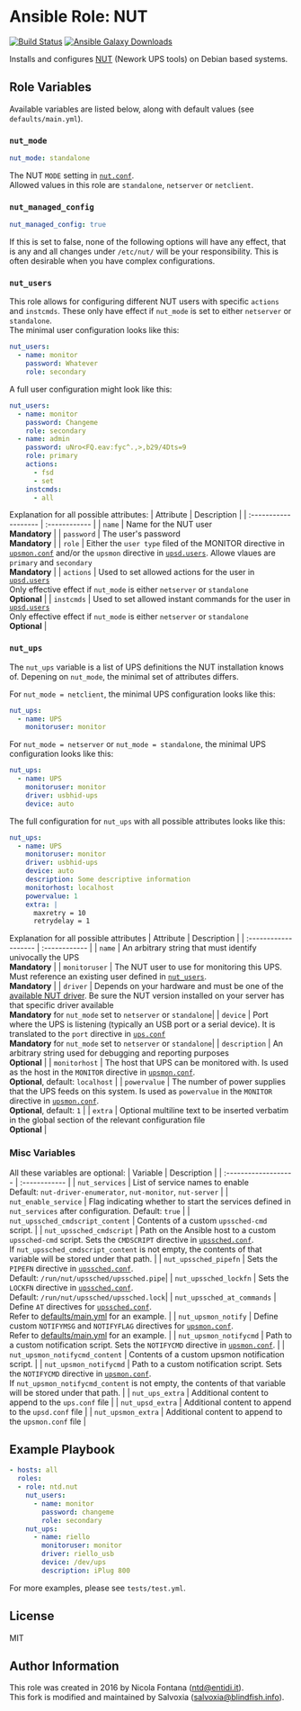 Ansible Role: NUT
=================
[![Build Status](https://github.com/simoncaron/ansible-role-nut/workflows/Release/badge.svg)](https://github.com/simoncaron/ansible-role-nut/actions?query=workflow%3Release)
[![Ansible Galaxy Downloads](https://img.shields.io/badge/dynamic/json?color=blueviolet&label=Galaxy%20Downloads&query=%24.download_count&url=https%3A%2F%2Fgalaxy.ansible.com%2Fapi%2Fv1%2Froles%2F32010%2F%3Fformat%3Djson)](https://galaxy.ansible.com/ui/standalone/roles/simoncaron/nut/)

Installs and configures [NUT](http://networkupstools.org/) (Nework UPS
tools) on Debian based systems.

## Role Variables

Available variables are listed below, along with default values (see
`defaults/main.yml`).

### `nut_mode`
```yaml
nut_mode: standalone
```

The NUT `MODE` setting in [`nut.conf`](https://networkupstools.org/docs/man/nut.conf.html).  
Allowed values in this role are `standalone`, `netserver` or `netclient`.

### `nut_managed_config`
```yaml
nut_managed_config: true
```

If this is set to false, none of the following options will have any
effect, that is any and all changes under `/etc/nut/` will be your
responsibility. This is often desirable when you have complex
configurations.

### `nut_users`

This role allows for configuring different NUT users with specific `actions` and `instcmds`. These only have effect if `nut_mode` is set to either `netserver` or `standalone`.  
The minimal user configuration looks like this:
```yaml
nut_users:
  - name: monitor
    password: Whatever
    role: secondary
```

A full user configuration might look like this:
```yaml
nut_users:
  - name: monitor
    password: Changeme
    role: secondary
  - name: admin
    password: uNro<FQ.eav:fyc^.,>,b29/4Dts=9
    role: primary
    actions:
      - fsd
      - set
    instcmds:
      - all
```

Explanation for all possible attributes:
| Attribute   |  Description   |
| :------------------- | :------------ |
| `name`      | Name for the NUT user<br>__Mandatory__ |
| `password` | The user's password<br>__Mandatory__ |
| `role` | Either the `user type` filed of the MONITOR directive in [`upsmon.conf`](https://networkupstools.org/docs/man/upsmon.conf.html) and/or the `upsmon` directive in [`upsd.users`](https://networkupstools.org/docs/man/upsd.users.html). Allowe vlaues are `primary` and `secondary`<br>__Mandatory__ |
| `actions` | Used to set allowed actions for the user in [`upsd.users`](https://networkupstools.org/docs/man/upsd.users.html)<br>Only effective effect if `nut_mode` is either `netserver` or `standalone`<br>__Optional__ |
| `instcmds` | Used to set allowed instant commands for the user in [`upsd.users`](https://networkupstools.org/docs/man/upsd.users.html)<br>Only effective effect if `nut_mode` is either `netserver` or `standalone`<br>__Optional__ |


### `nut_ups`

The `nut_ups` variable is a list of UPS definitions the NUT installation knows of. Depening on `nut_mode`, the minimal set of attributes differs.

For `nut_mode = netclient`, the minimal UPS configuration looks like this:
```yaml
nut_ups:
  - name: UPS
    monitoruser: monitor
``` 

For `nut_mode = netserver` or `nut_mode = standalone`, the minimal UPS configuration looks like this:
```yaml
nut_ups:
  - name: UPS
    monitoruser: monitor
    driver: usbhid-ups
    device: auto
``` 

The full configuration for `nut_ups` with all possible attributes looks like this:
```yaml
nut_ups:
  - name: UPS
    monitoruser: monitor
    driver: usbhid-ups
    device: auto
    description: Some descriptive information
    monitorhost: localhost
    powervalue: 1
    extra: |
      maxretry = 10
      retrydelay = 1
```
Explanation for all possible attributes
| Attribute   |  Description   |
| :------------------- | :------------ |
| `name`      | An arbitrary string that must identify univocally the UPS<br>__Mandatory__ |
| `monitoruser` | The NUT user to use for monitoring this UPS. Must reference an existing user defined in [`nut_users`](#nut_users).<br>__Mandatory__ |
| `driver` | Depends on your hardware and must be one of the [available NUT driver](http://networkupstools.org/stable-hcl.html). Be sure the NUT version installed on your server has that specific driver available<br>__Mandatory__ for `nut_mode` set to `netserver` or `standalone`|
| `device` | Port where the UPS is listening (typically an USB port or a serial device). It is translated to the `port` directive in [`ups.conf`](https://networkupstools.org/docs/man/ups.conf.html)<br>__Mandatory__ for `nut_mode` set to `netserver` or `standalone`|
| `description` | An arbitrary string used for debugging and reporting purposes<br>__Optional__ |
| `monitorhost` | The host that UPS can be monitored with. Is used as the host in the `MONITOR` directive in [`upsmon.conf`](https://networkupstools.org/docs/man/upsmon.conf.html).<br>__Optional__, default: `localhost` |
| `powervalue` | The number of power supplies that the UPS feeds on this system. Is used as `powervalue` in the `MONITOR` directive in [`upsmon.conf`](https://networkupstools.org/docs/man/upsmon.conf.html).<br>__Optional__, default: `1` |
| `extra` | Optional multiline text to be inserted verbatim in the global section of the relevant configuration file<br>__Optional__ |


### Misc Variables

All these variables are optional:
| Variable   |  Description   |
| :------------------- | :------------ |
| `nut_services`      | List of service names to enable<br>Default: `nut-driver-enumerator`, `nut-monitor`, `nut-server` |
| `nut_enable_service` | Flag indicating whether to start the services defined in `nut_services` after configuration. Default: `true` |
| `nut_upssched_cmdscript_content` | Contents of a custom `upssched-cmd` script. |
| `nut_upssched_cmdscript` | Path on the Ansible host to a custom `upssched-cmd` script. Sets the `CMDSCRIPT` directive in [`upssched.conf`](https://networkupstools.org/docs/man/upssched.conf.html).<br>If `nut_upssched_cmdscript_content` is not empty, the contents of that variable will be stored under that path. |
| `nut_upssched_pipefn` | Sets the `PIPEFN` directive in [`upssched.conf`](https://networkupstools.org/docs/man/upssched.conf.html).<br>Default: `/run/nut/upssched/upssched.pipe`|
| `nut_upssched_lockfn` | Sets the `LOCKFN` directive in [`upssched.conf`](https://networkupstools.org/docs/man/upssched.conf.html).<br>Default: `/run/nut/upssched/upssched.lock`|
| `nut_upssched_at_commands` | Define `AT` directives for [`upssched.conf`](https://networkupstools.org/docs/man/upssched.conf.html).<br>Refer to [defaults/main.yml](defaults/main.yml) for an example. |
| `nut_upsmon_notify` | Define custom `NOTIFYMSG` and `NOTIFYFLAG` directives for [`upsmon.conf`](https://networkupstools.org/docs/man/upsmon.conf.html).<br>Refer to [defaults/main.yml](defaults/main.yml) for an example. |
| `nut_upsmon_notifycmd` | Path to a custom notification script. Sets the `NOTIFYCMD` directive in [`upsmon.conf`](https://networkupstools.org/docs/man/upsmon.conf.html). |
| `nut_upsmon_notifycmd_content` | Contents of a custom upsmon notification script. |
| `nut_upsmon_notifycmd` | Path to a custom notification script. Sets the `NOTIFYCMD` directive in [`upsmon.conf`](https://networkupstools.org/docs/man/upsmon.conf.html).<br>If `nut_upsmon_notifycmd_content` is not empty, the contents of that variable will be stored under that path. |
| `nut_ups_extra` | Additional content to append to the `ups.conf` file |
| `nut_upsd_extra` | Additional content to append to the `upsd.conf` file |
| `nut_upsmon_extra` | Additional content to append to the `upsmon.conf` file |

## Example Playbook

```yaml
- hosts: all
  roles:
  - role: ntd.nut
    nut_users:
      - name: monitor
        password: changeme
        role: secondary
    nut_ups:
      - name: riello
        monitoruser: monitor
        driver: riello_usb
        device: /dev/ups
        description: iPlug 800
```

For more examples, please see `tests/test.yml`.

## License
MIT

## Author Information

This role was created in 2016 by Nicola Fontana (ntd@entidi.it).  
This fork is modified and maintained by Salvoxia (salvoxia@blindfish.info).